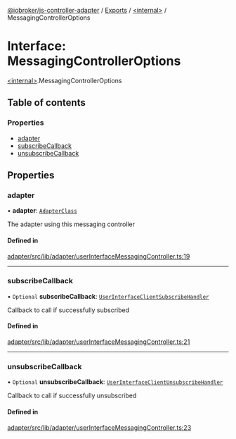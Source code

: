 [@iobroker/js-controller-adapter](../README.md) / [Exports](../modules.md) / [\<internal\>](../modules/internal_.md) / MessagingControllerOptions

# Interface: MessagingControllerOptions

[\<internal\>](../modules/internal_.md).MessagingControllerOptions

## Table of contents

### Properties

- [adapter](internal_.MessagingControllerOptions.md#adapter)
- [subscribeCallback](internal_.MessagingControllerOptions.md#subscribecallback)
- [unsubscribeCallback](internal_.MessagingControllerOptions.md#unsubscribecallback)

## Properties

### adapter

• **adapter**: [`AdapterClass`](../classes/AdapterClass.md)

The adapter using this messaging controller

#### Defined in

[adapter/src/lib/adapter/userInterfaceMessagingController.ts:19](https://github.com/ioBroker/ioBroker.js-controller/blob/8378eb65cafb11585b021f48b68d110664ca52a8/packages/adapter/src/lib/adapter/userInterfaceMessagingController.ts#L19)

___

### subscribeCallback

• `Optional` **subscribeCallback**: [`UserInterfaceClientSubscribeHandler`](../modules/internal_.md#userinterfaceclientsubscribehandler)

Callback to call if successfully subscribed

#### Defined in

[adapter/src/lib/adapter/userInterfaceMessagingController.ts:21](https://github.com/ioBroker/ioBroker.js-controller/blob/8378eb65cafb11585b021f48b68d110664ca52a8/packages/adapter/src/lib/adapter/userInterfaceMessagingController.ts#L21)

___

### unsubscribeCallback

• `Optional` **unsubscribeCallback**: [`UserInterfaceClientUnsubscribeHandler`](../modules/internal_.md#userinterfaceclientunsubscribehandler)

Callback to call if successfully unsubscribed

#### Defined in

[adapter/src/lib/adapter/userInterfaceMessagingController.ts:23](https://github.com/ioBroker/ioBroker.js-controller/blob/8378eb65cafb11585b021f48b68d110664ca52a8/packages/adapter/src/lib/adapter/userInterfaceMessagingController.ts#L23)
